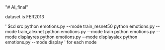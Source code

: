 "# AI_final" 

dataset is FER2013

'
$cd src
python emotions.py --mode train_resnet50
python emotions.py --mode train_alexnet
python emotions.py --mode train
python emotions.py --mode displayres
python emotions.py --mode displayalex
python emotions.py --mode display
'
for each mode
